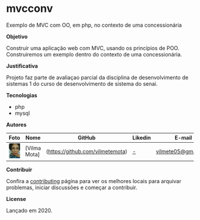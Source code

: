 # mvcconv
Exemplo de MVC com OO, em php, no contexto de uma concessionária

**Objetivo**

Construir uma aplicação web com MVC, usando os princípios de POO. Construiremos um exemplo dentro do contexto de uma concessionária.

**Justificativa**

Projeto faz parte de avaliaçao parcial da disciplina de desenvolvimento de sistemas 1 do curso de desenvolvimento de sistema do senai.

**Tecnologias**

- php
- mysql

**Autores**

Foto | Nome | GitHub | Likedin | E-mail
---- | ---- | ------ | ------- | ------
<img src="./doc/foto1.png" width="100px">  |  [Vilma  Mota]|(https://github.com/vilmetemota) | [-]() | vilmete05@gmail.com

**Contribuir**

Confira a [contributing](https://github.com/rafaellevissa/mvcconc/blob/master/CONTRIBUTING.md) página para ver os melhores locais para arquivar problemas, iniciar discussões e começar a contribuir.

**License**

Lançado em 2020.